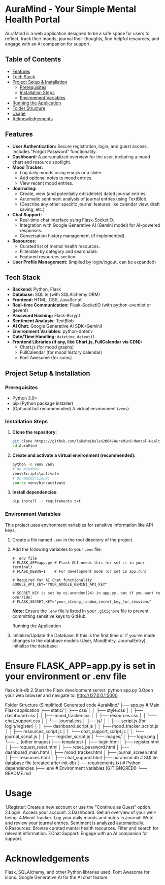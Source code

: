 # AuraMind - Your Simple Mental Health Portal

AuraMind is a web application designed to be a safe space for users to reflect, track their moods, journal their thoughts, find helpful resources, and engage with an AI companion for support.
## Table of Contents
- [Features](#features)
- [Tech Stack](#tech-stack)
- [Project Setup & Installation](#project-setup--installation)
    - [Prerequisites](#prerequisites)
    - [Installation Steps](#installation-steps)
    - [Environment Variables](#environment-variables)
- [Running the Application](#running-the-application)
- [Folder Structure](#folder-structure)
- [Usage](#usage)
- [Acknowledgements](#acknowledgements)
## Features

*   **User Authentication:** Secure registration, login, and guest access. Includes "Forgot Password" functionality.
*   **Dashboard:** A personalized overview for the user, including a mood chart and resource spotlight.
*   **Mood Tracker:**
    *   Log daily moods using emojis or a slider.
    *   Add optional notes to mood entries.
    *   View recent mood entries.
*   **Journaling:**
    *   Create, view (and potentially edit/delete) dated journal entries.
    *   Automatic sentiment analysis of journal entries using TextBlob.
    *   (Describe any other specific journal features like calendar view, draft saving, etc.)
*   **Chat Support:**
    *   Real-time chat interface using Flask-SocketIO.
    *   Integration with Google Generative AI (Gemini model) for AI-powered responses.
    *   Conversation history management (if implemented).
*   **Resources:**
    *   Curated list of mental health resources.
    *   Filterable by category and searchable.
    *   Featured resources section.
*   **User Profile Management:** (Implied by login/logout, can be expanded)

## Tech Stack

*   **Backend:** Python, Flask
*   **Database:** SQLite (with SQLAlchemy ORM)
*   **Frontend:** HTML, CSS, JavaScript
*   **Real-time Communication:** Flask-SocketIO (with python-eventlet or gevent)
*   **Password Hashing:** Flask-Bcrypt
*   **Sentiment Analysis:** TextBlob
*   **AI Chat:** Google Generative AI SDK (Gemini)
*   **Environment Variables:** python-dotenv
*   **Date/Time Handling:** `datetime`, `dateutil`
*   **Frontend Libraries (if any, like Chart.js, FullCalendar via CDN):**
    *   Chart.js (for mood graphs)
    *   FullCalendar (for mood history calendar)
    *   Font Awesome (for icons)

## Project Setup & Installation

### Prerequisites

*   Python 3.9+
*   pip (Python package installer)
*   (Optional but recommended) A virtual environment (`venv`)

### Installation Steps

1.  **Clone the repository:**
    ```bash
    git clone https://github.com/lakshmibalan2004/AuraMind-Mental-Health-Portal.git 
    cd AuraMind
    ```

2.  **Create and activate a virtual environment (recommended):**
    ```bash
    python -m venv venv
    # On Windows:
    venv\Scripts\activate
    # On macOS/Linux:
    source venv/bin/activate
    ```

3.  **Install dependencies:**
    ```bash
    pip install -r requirements.txt
    ```

### Environment Variables

This project uses environment variables for sensitive information like API keys.
1.  Create a file named `.env` in the root directory of the project.
2.  Add the following variables to your `.env` file:

    ```env
    # .env file
    # FLASK_APP=app.py # Flask CLI needs this (or set it in your terminal)
    # FLASK_DEBUG=1    # For development mode (or set in app.run)
    
    # Required for AI Chat functionality
    GOOGLE_API_KEY="YOUR_GOOGLE_GEMINI_API_KEY" 
    
    # SECRET_KEY is set by os.urandom(24) in app.py, but if you want to override:
    # FLASK_SECRET_KEY="your_strong_random_secret_key_for_sessions" 
    ```
    **Note:** Ensure the `.env` file is listed in your `.gitignore` file to prevent committing sensitive keys to GitHub.

    Running the Application
1. Initialize/Update the Database:
If this is the first time or if you've made changes to the database models (User, MoodEntry, JournalEntry), initialize the database:
# Ensure FLASK_APP=app.py is set in your environment or .env file
flask init-db
2.Start the Flask development server:
python app.py
3.Open your web browser and navigate to:
http://127.0.0.1:5000

Folder Structure (Simplified)
Generated code
AuraMind/
├── app.py                 # Main Flask application
├── static/
│   ├── css/
│   │   ├── style.css
│   │   ├── dashboard.css
│   │   ├── mood_tracker.css
│   │   ├── resources.css
│   │   └── chat_support.css
│   │   └── journal.css
│   ├── js/
│   │   ├── script.js          (for login/register)
│   │   ├── dashboard_script.js
│   │   ├── mood_tracker_script.js
│   │   ├── resources_script.js
│   │   └── chat_support_script.js
│   │   └── journal_script.js
│   │   ├── register_script.js
│   └── images/
│       ├── logo.png
│       └── ... (other images)
├── templates/
│   ├── login.html
│   ├── register.html
│   ├── request_reset.html
│   ├── reset_password.html
│   ├── dashboard_main.html
│   ├── mood_tracker.html
│   ├── journal_screen.html
│   ├── resources.html
│   ├── chat_support.html
├── auramind.db            # SQLite database file (created after init-db)
├── requirements.txt       # Python dependencies
├── .env                   # Environment variables (GITIGNORED!)
└── README.md         

# Usage
1.Register: Create a new account or use the "Continue as Guest" option.
2.Login: Access your account.
3.Dashboard: Get an overview of your well-being.
4.Mood Tracker: Log your daily moods and notes.
5.Journal: Write and review your journal entries. Sentiment is analyzed automatically.
6.Resources: Browse curated mental health resources. Filter and search for relevant information.
7.Chat Support: Engage with an AI companion for support.

# Acknowledgements
Flask, SQLAlchemy, and other Python libraries used.
Font Awesome for icons.
Google Generative AI for the AI chat feature.
